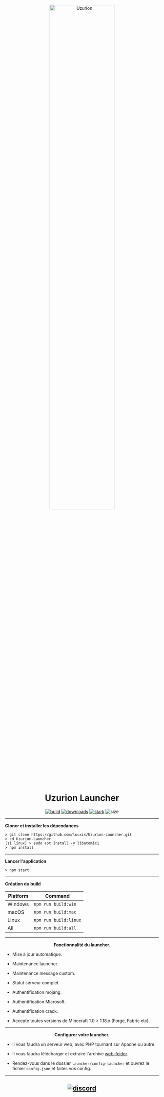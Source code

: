 <p align="center"><img src="./src/assets/images/icon.png" width="65%" height="65%" alt="Uzurion"></p>

<h1 align="center">Uzurion Launcher</h1>

[<p align="center">
<img src="https://img.shields.io/badge/build-pre--alpha-orange.svg?style=social&logo=appveyor" alt="build">](https://github.com/luuxis/Uzurion-Launcher/releases) 
[<img src="https://img.shields.io/badge/version-V3.0.0--pre--alpha.1-orange.svg?style=social&logo=appveyor" alt="downloads">](https://github.com/luuxis/Uzurion-Launcher/releases) 
[<img src="https://img.shields.io/badge/plateforme-win,%20mac,%20linux-blue.svg?style=social&logo=appveyor" alt="stark">](https://github.com/luuxis/Uzurion-Launcher/releases)
<img src="https://img.shields.io/github/languages/code-size/luuxis/Uzurion-Launcher?style=social&logo=appveyor" alt="size">
</p>


---

**Cloner et installer les dépendances**

```console
> git clone https://github.com/luuxis/Uzurion-Launcher.git
> cd Uzurion-Launcher
(si linux) > sudo apt install -y libatomic1
> npm install
```
---

**Lancer l'application**

```console
> npm start
```
---

**Création du build**

| Platform    | Command              |
| ----------- | -------------------- |
| Windows  | `npm run build:win`   |
| macOS    | `npm run build:mac`   |
| Linux    | `npm run build:linux` |
| All    | `npm run build:all` |

---

**<p align="center">Fonctionnalité du launcher.</p>**

- Mise à jour automatique.

- Maintenance launcher.

- Maintenance message custom.

- Statut serveur complet.

- Authentification mojang.

- Authentification Microsoft.

- Authentification crack.

- Accepte toutes versions de Minecraft 1.0 > 1.18.x (Forge, Fabric etc).

---
**<p align="center">Configurer votre launcher.</p>**

- Il vous faudra un serveur web, avec PHP tournant sur Apache ou autre.

- Il vous faudra télécharger et extraire l'archive [web-folder](https://github.com/luuxis/Uzurion-Launcher/archive/refs/heads/WEB-Folder.zip).

- Rendez-vous dans le dossier `launcher/config-launcher` et ouvrez le fichier `config.json` et faites vos config.

---

[<p align="center"><img src="https://discordapp.com/api/guilds/819729377650278420/embed.png?style=banner4" alt="discord">](https://discord.gg/e9q7Yr2cuQ) 
---

[releases]: https://github.com/luuxis/Uzurione-Launcher/releases 'releases'
[build]: https://github.com/luuxis/Uzurion-Launcher/releases 'build'



